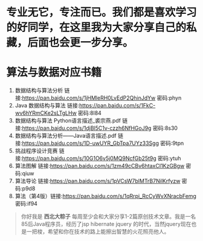 # **专业无它，专注而已。我们都是喜欢学习的好同学，在这里我为大家分享自己的私藏，后面也会更一步分享。**

# **算法与数据对应书籍**

1. 数据结构与算法分析 链接:https://pan.baidu.com/s/1jHMleRH0LvEdP2QhinJdYw  密码:phyn
2. Java 数据结构与算法 链接:https://pan.baidu.com/s/1FkC-wv6hYRmCKe2sLTgLHw  密码:8l84
3. 数据结构与算法 Python语言描述_裘宗燕.pdf 链接:https://pan.baidu.com/s/1djBl5C1v-czzh6NfHGoJ9g  密码:8s30
4. 数据结构与算法分析——Java语言描述.pdf 链接:https://pan.baidu.com/s/1D-uwUYR_GbTpa7UYz33Sgg  密码:9tpn
5. 挑战程序设计竞赛 链接:https://pan.baidu.com/s/10G1O6v5j0MQ9NcfGb25t9g  密码:ytuh
6. 算法图解 链接:https://pan.baidu.com/s/1zm49cCBv6htaxCI1KzGBgw  密码:qiuw
7. 算法导论 链接:https://pan.baidu.com/s/1pVCsW7blMTrB7NilKrfyzw  密码:p9d8
8. 算法（第4版）链接:https://pan.baidu.com/s/1qRrpi_RcCyWvXNracbFemg  密码:if94



> 你好我是 **西北大粽子** 每周至少会和大家分享1-2篇原创技术文章。我是一名85后Java程序员，经历了jsp hibernate jquery 的时代，当然jquery现在也是一把梭，希望和你在技术的路上能擦出智慧的火花照亮他人。